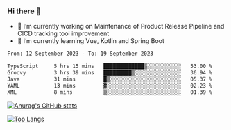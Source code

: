 ### Hi there 👋

- 🔭 I’m currently working on Maintenance of Product Release Pipeline and CICD tracking tool improvement
- 🌱 I’m currently learning Vue, Kotlin and Spring Boot

<!--START_SECTION:waka-->

```txt
From: 12 September 2023 - To: 19 September 2023

TypeScript     5 hrs 15 mins   █████████████▒░░░░░░░░░░░   53.00 %
Groovy         3 hrs 39 mins   █████████▒░░░░░░░░░░░░░░░   36.94 %
Java           31 mins         █▒░░░░░░░░░░░░░░░░░░░░░░░   05.37 %
YAML           13 mins         ▓░░░░░░░░░░░░░░░░░░░░░░░░   02.23 %
XML            8 mins          ▒░░░░░░░░░░░░░░░░░░░░░░░░   01.39 %
```

<!--END_SECTION:waka-->

[![Anurag's GitHub stats](https://github-readme-stats.vercel.app/api?username=yunhao981&show_icons=true&theme=solarized-dark)](https://github.com/anuraghazra/github-readme-stats)

[![Top Langs](https://github-readme-stats.vercel.app/api/top-langs/?username=yunhao981&theme=solarized-dark&layout=compact)](https://github.com/anuraghazra/github-readme-stats)

<!--
**yunhao981/yunhao981** is a ✨ _special_ ✨ repository because its `README.md` (this file) appears on your GitHub profile.

Here are some ideas to get you started:

- 🔭 I’m currently working on Maintenance of Release Pipeline and CICD tracking tool improvement
- 🌱 I’m currently learning Vue, Kotlin and Spring Boot
- 👯 I’m looking to collaborate on ...
- 🤔 I’m looking for help with ...
- 💬 Ask me about ...
- 📫 How to reach me: ...
- 😄 Pronouns: ...
- ⚡ Fun fact: ...
-->


